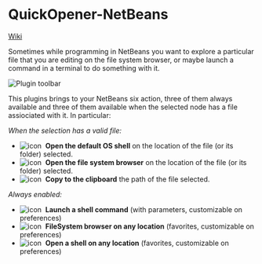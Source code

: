 QuickOpener-NetBeans
====================

[Wiki](https://github.com/kinkadzs/QuickOpener-NetBeans/wiki/Home)<br/>

Sometimes while programming in NetBeans you want to explore a particular file that you are editing on the file system browser, or maybe launch a command in a terminal to do something with it.

![Plugin toolbar](https://github.com/downloads/kinkadzs/QuickOpener-NetBeans/shot4.png)

This plugins brings to your NetBeans six action, three of them always available and three of them available when the selected node has a file assiociated with it. In particular:

_When the selection has a valid file:_

* ![icon](https://github.com/downloads/kinkadzs/QuickOpener-NetBeans/terminal.png)&nbsp; **Open the default OS shell** on the location of the file (or its folder) selected.
* ![icon](https://github.com/downloads/kinkadzs/QuickOpener-NetBeans/folder-documents-icon.png)&nbsp; **Open the file system browser** on the location of the file (or its folder) selected.
* ![icon](https://github.com/downloads/kinkadzs/QuickOpener-NetBeans/path.png)&nbsp; **Copy to the clipboard** the path of the file selected.

_Always enabled:_

* ![icon](https://github.com/downloads/kinkadzs/QuickOpener-NetBeans/run.png)&nbsp; **Launch a shell command** (with parameters, customizable on preferences)
* ![icon](https://github.com/downloads/kinkadzs/QuickOpener-NetBeans/folder-documents-icon-cu.png)&nbsp; **FileSystem browser on any location** (favorites, customizable on preferences)
* ![icon](https://github.com/downloads/kinkadzs/QuickOpener-NetBeans/terminal-cu.png)&nbsp; **Open a shell on any location** (favorites, customizable on preferences)
